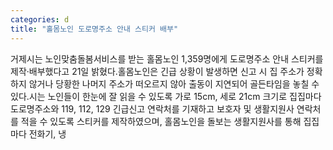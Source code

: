 ```yaml
---
categories: d
title: "홀몸노인 도로명주소 안내 스티커 배부"
---
```

거제시는 노인맞춤돌봄서비스를 받는 홀몸노인 1,359명에게 도로명주소 안내 스티커를 제작·배부했다고 21일 밝혔다.홀몸노인은 긴급 상황이 발생하면 신고 시 집 주소가 정확하지 않거나 당황한 나머지 주소가 떠오르지 않아 출동이 지연되어 골든타임을 놓칠 수 있다.시는 노인들이 한눈에 잘 읽을 수 있도록 가로 15cm, 세로 21cm 크기로 집집마다 도로명주소와 119, 112, 129 긴급신고 연락처를 기재하고 보호자 및 생활지원사 연락처를 적을 수 있도록 스티커를 제작하였으며, 홀몸노인을 돌보는 생활지원사를 통해 집집마다 전화기, 냉